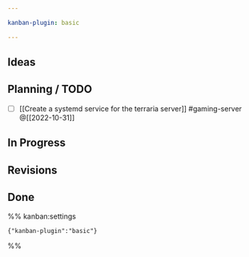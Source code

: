 ```yaml
---

kanban-plugin: basic

---
```


## Ideas



## Planning / TODO

- [ ] [[Create a systemd service for the terraria server]] #gaming-server @[[2022-10-31]]


## In Progress



## Revisions



## Done





%% kanban:settings
```
{"kanban-plugin":"basic"}
```
%%